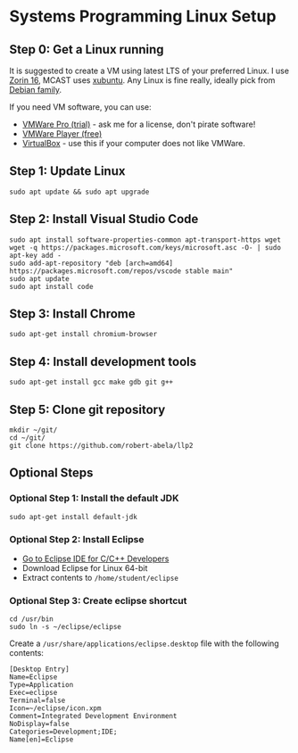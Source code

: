 # Systems Programming Linux Setup

## Step 0: Get a Linux running
It is suggested to create a VM using latest LTS of your preferred Linux. I use [Zorin 16](https://zorin.com/os/download/16/core/), MCAST uses [xubuntu](http://ftp.uni-kl.de/pub/linux/ubuntu-dvd/xubuntu/releases/20.04/release/). Any Linux is fine really, ideally pick from [Debian family](https://en.wikipedia.org/wiki/List_of_Linux_distributions#Debian-based).

If you need VM software, you can use:
- [VMWare Pro (trial)](https://www.vmware.com/go/getworkstation-win) - ask me for a license, don't pirate software!
- [VMWare Player (free)](https://www.vmware.com/go/getplayer-win)
- [VirtualBox](https://www.virtualbox.org/wiki/Downloads) - use this if your computer does not like VMWare.

## Step 1: Update Linux
    sudo apt update && sudo apt upgrade

## Step 2: Install Visual Studio Code
    sudo apt install software-properties-common apt-transport-https wget
    wget -q https://packages.microsoft.com/keys/microsoft.asc -O- | sudo apt-key add -
    sudo add-apt-repository "deb [arch=amd64] https://packages.microsoft.com/repos/vscode stable main"
    sudo apt update
    sudo apt install code

## Step 3: Install Chrome
    sudo apt-get install chromium-browser

## Step 4: Install development tools
    sudo apt-get install gcc make gdb git g++

## Step 5: Clone git repository
    mkdir ~/git/
    cd ~/git/
    git clone https://github.com/robert-abela/llp2

## Optional Steps

### Optional Step 1: Install the default JDK
    sudo apt-get install default-jdk

### Optional Step 2: Install Eclipse
- [Go to Eclipse IDE for C/C++ Developers](https://www.eclipse.org/downloads/packages/release/2021-09/r/eclipse-ide-cc-developers)
- Download Eclipse for Linux 64-bit
- Extract contents to ``/home/student/eclipse``

### Optional Step 3: Create eclipse shortcut
    cd /usr/bin
    sudo ln -s ~/eclipse/eclipse

Create a ``/usr/share/applications/eclipse.desktop`` file with the following contents:

    [Desktop Entry]
    Name=Eclipse 
    Type=Application
    Exec=eclipse
    Terminal=false
    Icon=~/eclipse/icon.xpm
    Comment=Integrated Development Environment
    NoDisplay=false
    Categories=Development;IDE;
    Name[en]=Eclipse

